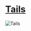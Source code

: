 # [Tails](https://www.udemy.com/course/unitypixelplatformer/)
![Tails](https://i.imgur.com/1sekVpR.gif)
